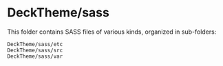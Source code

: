 # DeckTheme/sass

This folder contains SASS files of various kinds, organized in sub-folders:

    DeckTheme/sass/etc
    DeckTheme/sass/src
    DeckTheme/sass/var
